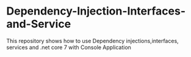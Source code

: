 # Dependency-Injection-Interfaces-and-Service
This repository shows how to use Dependency injections,interfaces, services and .net core 7 with Console Application
